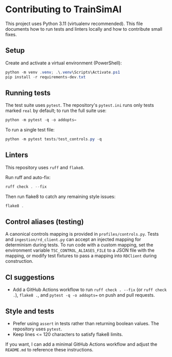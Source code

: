# Contributing to TrainSimAI

This project uses Python 3.11 (virtualenv recommended). This file documents how to run tests and linters locally and how to contribute small fixes.

## Setup

Create and activate a virtual environment (PowerShell):

```powershell
python -m venv .venv; .\.venv\Scripts\Activate.ps1
pip install -r requirements-dev.txt
```

## Running tests

The test suite uses `pytest`. The repository's `pytest.ini` runs only tests marked `real` by default; to run the full suite use:

```powershell
python -m pytest -q -o addopts=
```

To run a single test file:

```powershell
python -m pytest tests/test_controls.py -q
```

## Linters

This repository uses `ruff` and `flake8`.

Run ruff and auto-fix:

```powershell
ruff check . --fix
```

Then run flake8 to catch any remaining style issues:

```powershell
flake8 .
```

## Control aliases (testing)

A canonical controls mapping is provided in `profiles/controls.py`. Tests and `ingestion/rd_client.py` can accept an injected mapping for determinism during tests. To run code with a custom mapping, set the environment variable `TSC_CONTROL_ALIASES_FILE` to a JSON file with the mapping, or modify test fixtures to pass a mapping into `RDClient` during construction.

## CI suggestions

- Add a GitHub Actions workflow to run `ruff check . --fix` (or `ruff check .`), `flake8 .`, and `pytest -q -o addopts=` on push and pull requests.

## Style and tests

- Prefer using `assert` in tests rather than returning boolean values. The repository uses `pytest`.
- Keep lines <= 120 characters to satisfy flake8 limits.

If you want, I can add a minimal GitHub Actions workflow and adjust the `README.md` to reference these instructions.
